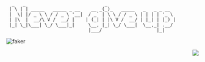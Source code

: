 ```
  _   _                             _                         
 | \ | | _____   _____ _ __    __ _(_)_   _____   _   _ _ __  
 |  \| |/ _ \ \ / / _ \ '__|  / _` | \ \ / / _ \ | | | | '_ \ 
 | |\  |  __/\ V /  __/ |    | (_| | |\ V /  __/ | |_| | |_) |
 |_| \_|\___| \_/ \___|_|     \__, |_| \_/ \___|  \__,_| .__/ 
                              |___/                    |_|    
```

![faker](https://user-images.githubusercontent.com/29775873/87002357-02b3c580-c1ec-11ea-9da8-38d5b437fbdf.gif)

<img src='https://visitor-badge.glitch.me/badge?page_id=xrkffgg.xrkffgg' align='right'/>
